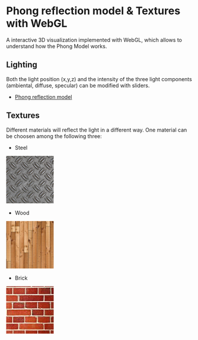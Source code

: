 # Phong reflection model & Textures with WebGL
A interactive 3D visualization implemented with WebGL, which allows to understand how the Phong Model works.

## Lighting

Both the light position (x,y,z)  and the intensity of the three light components (ambiental, diffuse, specular) can be modified with sliders.

* [Phong reflection model](https://en.wikipedia.org/wiki/Phong_reflection_model)

## Textures
Different materials will reflect the light in a different way. One material can be choosen among the following three:

* Steel
<img src="steel.png" alt="drawing" width="128"/>

* Wood
<img src="wood.png" alt="drawing" width="128"/>

* Brick
<img src="bricks.png" alt="drawing" width="128"/>
